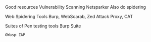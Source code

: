 Good resources
  Vulnerability Scanning
    Netsparker
      Also do spidering

  Web Spidering Tools
    Burp, WebScarab, Zed Attack Proxy, CAT

  Suites of Pen testing tools
    Burp Suite
      
    OWasp ZAP